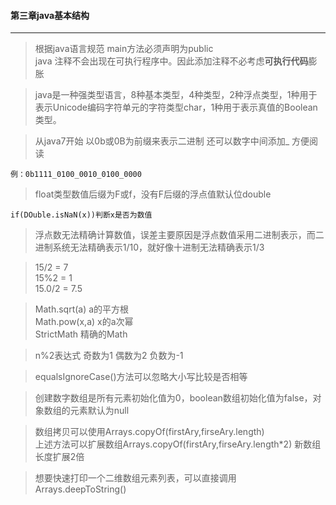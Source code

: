 #### 第三章java基本结构
---
> 根据java语言规范 main方法必须声明为public  
> java 注释不会出现在可执行程序中。因此添加注释不必考虑**可执行代码**膨胀  

> java是一种强类型语言，8种基本类型，4种类型，2种浮点类型，1种用于表示Unicode编码字符单元的字符类型char，1种用于表示真值的Boolean类型。

> 从java7开始 以0b或0B为前缀来表示二进制 还可以数字中间添加_ 方便阅读

```
例：0b1111_0100_0010_0100_0000
```

> float类型数值后缀为F或f，没有F后缀的浮点值默认位double

```
if(DOuble.isNaN(x))判断x是否为数值
```

> 浮点数无法精确计算数值，误差主要原因是浮点数值采用二进制表示，而二进制系统无法精确表示1/10，就好像十进制无法精确表示1/3

> 15/2 = 7   
> 15%2 = 1  
> 15.0/2 = 7.5  


> Math.sqrt(a) a的平方根  
> Math.pow(x,a) x的a次幂  
> StrictMath  精确的Math

> n%2表达式 奇数为1 偶数为2 负数为-1  

> equalsIgnoreCase()方法可以忽略大小写比较是否相等  

> 创建数字数组是所有元素初始化值为0，boolean数组初始化值为false，对象数组的元素默认为null  

> 数组拷贝可以使用Arrays.copyOf(firstAry,firseAry.length)  
> 上述方法可以扩展数组Arrays.copyOf(firstAry,firseAry.length*2) 新数组长度扩展2倍

> 想要快速打印一个二维数组元素列表，可以直接调用 Arrays.deepToString()



